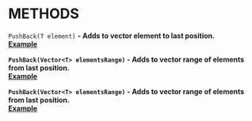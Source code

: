 

<h1>METHODS</h1>


<p id="RangePushBack">

``PushBack(T element)`` <b>- Adds to vector element to last position. <br><a href="./Examples.md#SinglePushBack">Example</a><b>
</p>


<p id="RangePushBack">

``PushBack(Vector<T> elementsRange)`` <b>- Adds to vector range of elements from last position. <br> <a href="./Examples.md#RangePushBack">Example</a><b>
</p>



<p id="GetRange">

``PushBack(Vector<T> elementsRange)`` <b>- Adds to vector range of elements from last position. <br> <a href="./Examples.md#GetRange">Example</a><b>
</p>
